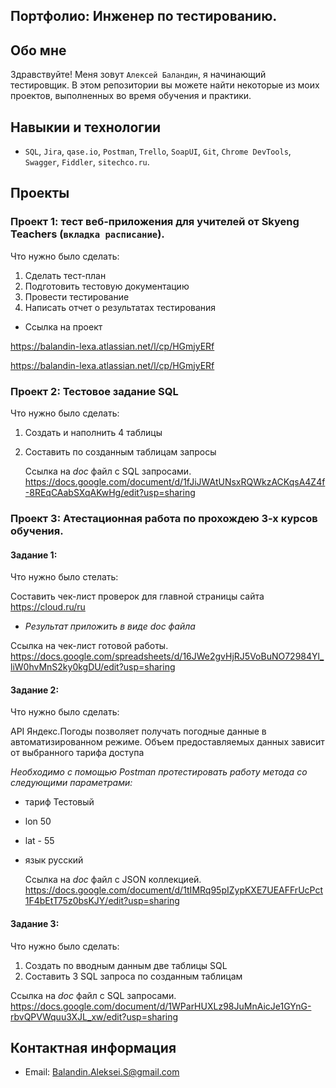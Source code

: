  ## Портфолио: Инженер по тестированию.
  
 ## Обо мне
  
Здравствуйте! Меня зовут ``Алексей Баландин``, я начинающий тестировщик.
В этом репозитории вы можете найти некоторые из моих проектов, выполненных во время обучения и практики.

## Навыкии и технологии

- ``SQL``, ``Jira``, ``qase.io``, ``Postman``, ``Trello``, ``SoapUI``, ``Git``, ``Chrome DevTools``, ``Swagger``, ``Fiddler``, ``sitechco.ru``.

## Проекты

### Проект 1: тест веб-приложения для учителей от Skyeng Teachers (`вкладка расписание`).

Что нужно было сделать:

1. Сделать тест-план
2. Подготовить тестовую документацию
3. Провести тестирование
4. Написать отчет о результатах тестирования

- Ссылка на проект

https://balandin-lexa.atlassian.net/l/cp/HGmjyERf

https://balandin-lexa.atlassian.net/l/cp/HGmjyERf

### Проект 2: Тестовое задание SQL

Что нужно было сделать:

1. Создать и наполнить 4 таблицы
2. Составить по созданным таблицам запросы

   Ссылка на _doc_ файл с SQL запросами. https://docs.google.com/document/d/1fJiJWAtUNsxRQWkzACKqsA4Z4f-8REqCAabSXqAKwHg/edit?usp=sharing


### Проект 3: Атестационная работа по прохождею 3-х курсов обучения.

#### Задание 1: 

Что нужно было стелать:

Составить чек-лист проверок для главной страницы сайта https://cloud.ru/ru

- _Результат приложить в виде doc файла_

Ссылка на чек-лист готовой работы. https://docs.google.com/spreadsheets/d/16JWe2gvHjRJ5VoBuNO72984Yl_liW0hvMnS2ky0kgDU/edit?usp=sharing

#### Задание 2:

Что нужно было сделать:

API Яндекс.Погоды позволяет получать погодные данные в автоматизированном режиме. Объем предоставляемых данных зависит от выбранного тарифа доступа

_Необходимо с помощью Postman протестировать работу метода со следующими параметрами:_

- тариф Тестовый
- lon 50
- lat - 55
- язык русский

  Ссылка на _doc_ файл с JSON коллекцией. https://docs.google.com/document/d/1tIMRq95pIZypKXE7UEAFFrUcPct1F4bEtT75z0bsKJY/edit?usp=sharing

#### Задание 3:

Что нужно было сделать:

1. Создать по вводным данным две таблицы SQL
2. Составить 3 SQL запроса по созданным таблицам

  Ссылка на _doc_ файл с SQL запросами.  https://docs.google.com/document/d/1WParHUXLz98JuMnAicJe1GYnG-rbvQPVWquu3XJL_xw/edit?usp=sharing

## Контактная информация

- Email: Balandin.Aleksei.S@gmail.com
